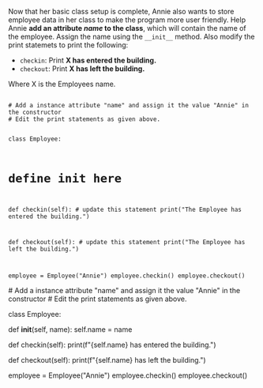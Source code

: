 Now that her basic class setup is complete, Annie also wants to store employee data in her class to make the program more user friendly. Help Annie **add an attribute *name* to the class**, which will contain the name of the employee. Assign the name using the `__init__` method. Also modify the print statemets to print the following:

* `checkin`: Print **X has entered the building.**
* `checkout`: Print **X has left the building.**

Where X is the Employees name.


<Editor lang="python" type="exercise">
<code>
# Add a instance attribute "name" and assign it the value "Annie" in the constructor
# Edit the print statements as given above.

class Employee:

  # define __init__ here



  def checkin(self):
    # update this statement
    print("The Employee has entered the building.")

  def checkout(self):
    # update this statement
    print("The Employee has left the building.")

employee = Employee("Annie")
employee.checkin()
employee.checkout()
</code>

<solution>
# Add a instance attribute "name" and assign it the value "Annie" in the constructor
# Edit the print statements as given above.

class Employee:

  def __init__(self, name):
    self.name = name

  def checkin(self):
    print(f"{self.name} has entered the building.")

  def checkout(self):
    print(f"{self.name} has left the building.")

employee = Employee("Annie")
employee.checkin()
employee.checkout()
</solution>
</Editor>